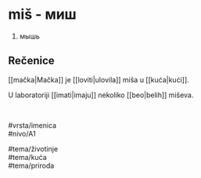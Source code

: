 # miš - миш

1. мышь  

## Rečenice

[[mačka|Mačka]] je [[loviti|ulovila]] miša u [[kuća|kući]].  

U laboratoriji [[imati|imaju]] nekoliko [[beo|belih]] miševa.  

<br>

#vrsta/imenica  
#nivo/A1  

#tema/životinje  
#tema/kuća  
#tema/priroda  
